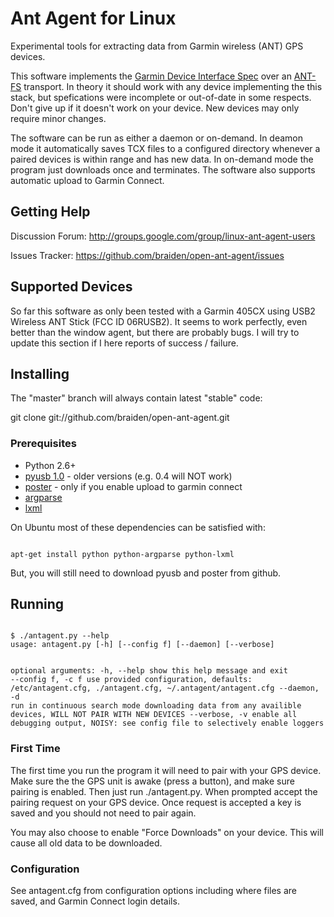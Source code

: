 # Ant Agent for Linux

Experimental tools for extracting data from Garmin wireless (ANT) GPS devices.

This software implements the [Garmin Device Interface Spec](http://www8.garmin.com/support/commProtocol.html) over an [ANT-FS](http://www.thisisant.com) transport. In theory it should work with any device implementing the this stack, but spefications were incomplete or out-of-date in some respects. Don't give up if it doesn't work on your device. New devices may only require minor changes.

The software can be run as either a daemon or on-demand. In deamon mode it automatically saves TCX files to a configured directory whenever a paired devices is within range and has new data. In on-demand mode the program just downloads once and terminates. The software also supports automatic upload to Garmin Connect.

## Getting Help

Discussion Forum: http://groups.google.com/group/linux-ant-agent-users

Issues Tracker: https://github.com/braiden/open-ant-agent/issues

## Supported Devices

So far this software as only been tested with a Garmin 405CX using USB2 Wireless ANT Stick (FCC ID 06RUSB2). It seems to work perfectly, even better than the window agent, but there are probably bugs. I will try to update this section if I here reports of success / failure.

## Installing

The "master" branch will always contain latest "stable" code:

git clone git://github.com/braiden/open-ant-agent.git

### Prerequisites

 * Python 2.6+
 * [pyusb 1.0](https://github.com/walac/pyusb) - older versions (e.g. 0.4 will NOT work)
 * [poster](https://github.com/synack/python-poster) - only if you enable upload to garmin connect
 * [argparse](http://pypi.python.org/pypi/argparse)
 * [lxml](http://pypi.python.org/pypi/lxml)

On Ubuntu most of these dependencies can be satisfied with:

<code>
apt-get install python python-argparse python-lxml
</code>

But, you will still need to download pyusb and poster from github.

## Running

<code>
$ ./antagent.py --help
usage: antagent.py [-h] [--config f] [--daemon] [--verbose]

optional arguments:
  -h, --help        show this help message and exit
  --config f, -c f  use provided configuration, defaults: /etc/antagent.cfg,
                    ./antagent.cfg, ~/.antagent/antagent.cfg
  --daemon, -d      run in continuous search mode downloading data from any
                    availible devices, WILL NOT PAIR WITH NEW DEVICES
  --verbose, -v     enable all debugging output, NOISY: see config file to
                    selectively enable loggers
</code>

### First Time

The first time you run the program it will need to pair with your GPS device. Make sure the the GPS unit is awake (press a button), and make sure pairing is enabled. Then just run ./antagent.py. When prompted accept the pairing request on your GPS device. Once request is accepted a key is saved and you should not need to pair again.

You may also choose to enable "Force Downloads" on your device. This will cause all old data to be downloaded.

### Configuration

See antagent.cfg from configuration options including where files are saved, and Garmin Connect login details.
